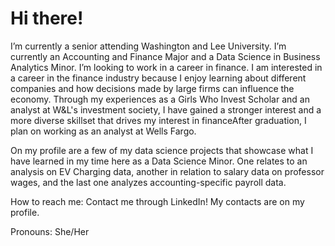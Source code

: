 # Hi there!
I’m currently a senior attending Washington and Lee University. I’m currently an Accounting and Finance Major and a Data Science in Business Analytics Minor. I’m looking to work in a career in finance. I am interested in a career in the finance industry because I enjoy learning about different companies and how decisions made by large firms can influence the economy. Through my experiences as a Girls Who Invest Scholar and an analyst at W&L's investment society, I have gained a stronger interest and a more diverse skillset that drives my interest in financeAfter graduation, I plan on working as an analyst at Wells Fargo.

On my profile are a few of my data science projects that showcase what I have learned in my time here as a Data Science Minor. One relates to an analysis on EV Charging data, another in relation to salary data on professor wages, and the last one analyzes accounting-specific payroll data.

How to reach me: Contact me through LinkedIn! My contacts are on my profile.

Pronouns: She/Her
<!--
**ChaeyonJ/chaeyonj** is a ✨ _special_ ✨ repository because its `README.md` (this file) appears on your GitHub profile.
-->
